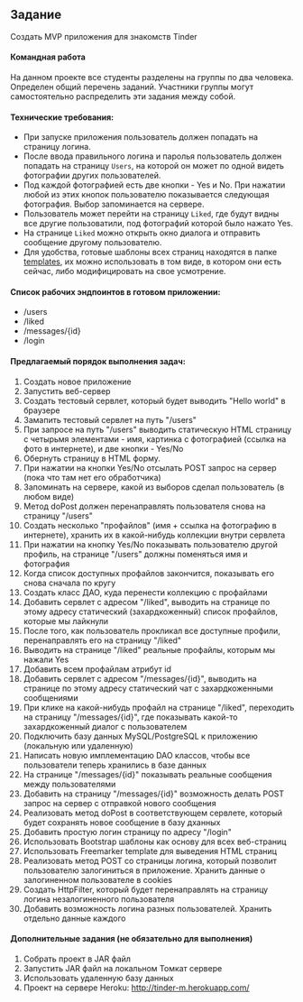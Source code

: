 ## Задание

Создать MVP приложения для знакомств Tinder

#### Командная работа

На данном проекте все студенты разделены на группы по два человека. Определен общий перечень заданий. Участники группы могут самостоятельно распределить эти задания между собой.

#### Технические требования:
- При запуске приложения пользователь должен попадать на страницу логина.
- После ввода правильного логина и паролья пользователь должен попадать на страницу `Users`, на которой он может по одной видеть фотографии других пользователей.
- Под каждой фотографией есть две кнопки - Yes и No. При нажатии любой из этих кнопок пользователю показывается следующая фотография. Выбор запоминается на сервере.
- Пользователь может перейти на страницу `Liked`, где будут видны все другие пользоватили, под фотографий которой было нажато Yes.
- На странице `Liked` можно открыть окно диалога и отправить сообщение другому пользователю.
- Для удобства, готовые шаблоны всех страниц находятся в папке [templates](./templates), их можно использовать в том виде, в котором они есть сейчас, либо модифицировать на свое усмотрение. 

#### Список рабочих эндпоинтов в готовом приложении:
- /users
- /liked
- /messages/{id}
- /login

#### Предлагаемый порядок выполнения задач:
1. Создать новое приложение
2. Запустить веб-сервер
3. Создать тестовый сервлет, который будет выводить "Hello world" в браузере
4. Замапить тестовый сервлет на путь "/users"
5. При запросе на путь "/users" выводить статическую HTML страницу с четырьмя элементами - имя, картинка с фотографией (ссылка на фото в интернете), и две кнопки - Yes/No
6. Обернуть страницу в HTML форму.
7. При нажатии на кнопки Yes/No отсылать POST запрос на сервер (пока что там нет его обработчика)
8. Запоминать на сервере, какой из выборов сделал пользователь (в любом виде)
9. Метод doPost должен перенаправлять пользователя снова на страницу "/users"
10. Создать несколько "профайлов" (имя + ссылка на фотографию в интернете), хранить их в какой-нибудь коллекции внутри сервлета
11. При нажатии на кнопку Yes/No показывать пользователю другой профиль, на странице "/users" должны поменяться имя и фотография
12. Когда список доступных профайлов закончится, показывать его снова сначала по кругу
13. Создать класс ДАО, куда перенести коллекцию с профайлами
14. Добавить сервлет с адресом "/liked", выводить на странице по этому адресу статический (захардкоженный) список профайлов, которые мы лайкнули
15. После того, как пользователь прокликал все доступные профили, перенаправлять его на страницу "/liked"
16. Выводить на странице "/liked" реальные профайлы, которым мы нажали Yes
17. Добавить всем профайлам атрибут id
18. Добавить сервлет с адресом "/messages/{id}", выводить на странице по этому адресу статический чат с захардкоженными сообщениями
19. При клике на какой-нибудь профайл на странице "/liked", переходить на страницу "/messages/{id}", где показывать какой-то захардкоженный диалог с пользователем
20. Подключить базу данных MySQL/PostgreSQL к приложению (локальную или удаленную)
21. Написать новую имплементацию DAO классов, чтобы все пользователи теперь хранились в базе данных
22. На странице "/messages/{id}" показывать реальные сообщения между пользователями
23. Добавить на страницу "/messages/{id}" возможность делать POST запрос на сервер с отправкой нового сообщения
24. Реализовать метод doPost в соответствующем сервлете, который будет сохранять новое сообщение в базу дханных
25. Добавить простую логин страницу по адресу "/login"
26. Использовать Bootstrap шаблоны как основу для всех веб-страниц
27. Использовать Freemarker template для выведения HTML страниц
28. Реализовать метод POST со страницы логина, который позволит пользователю залогиниться в приложение. Хранить данные о залогиненном пользователе в cookies
29. Создать HttpFilter, который будет перенаправлять на страницу логина незалогиненного пользователя
30. Добавить возможность логина разных пользователей. Хранить отдельно данные каждого

#### Дополнительные задания (не обязательно для выполнения)
1. Собрать проект в JAR файл
2. Запустить JAR файл на локальном Томкат сервере
3. Использовать удаленную базу данных
4. Проект на сервере Heroku: http://tinder-m.herokuapp.com/
